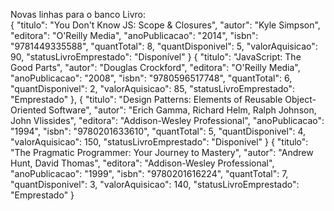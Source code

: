 Novas linhas para o banco Livro:  
  {
    "titulo": "You Don't Know JS: Scope & Closures",
    "autor": "Kyle Simpson",
    "editora": "O'Reilly Media",
    "anoPublicacao": "2014",
    "isbn": "9781449335588",
    "quantTotal": 8,
    "quantDisponivel": 5,
    "valorAquisicao": 90,
    "statusLivroEmprestado": "Disponível"
  }
  {
    "titulo": "JavaScript: The Good Parts",
    "autor": "Douglas Crockford",
    "editora": "O'Reilly Media",
    "anoPublicacao": "2008",
    "isbn": "9780596517748",
    "quantTotal": 6,
    "quantDisponivel": 2,
    "valorAquisicao": 85,
    "statusLivroEmprestado": "Emprestado"
  },
  {
    "titulo": "Design Patterns: Elements of Reusable Object-Oriented Software",
    "autor": "Erich Gamma, Richard Helm, Ralph Johnson, John Vlissides",
    "editora": "Addison-Wesley Professional",
    "anoPublicacao": "1994",
    "isbn": "9780201633610",
    "quantTotal": 5,
    "quantDisponivel": 4,
    "valorAquisicao": 150,
    "statusLivroEmprestado": "Disponível"
  }
  {
    "titulo": "The Pragmatic Programmer: Your Journey to Mastery",
    "autor": "Andrew Hunt, David Thomas",
    "editora": "Addison-Wesley Professional",
    "anoPublicacao": "1999",
    "isbn": "9780201616224",
    "quantTotal": 7,
    "quantDisponivel": 3,
    "valorAquisicao": 140,
    "statusLivroEmprestado": "Emprestado"
  }
